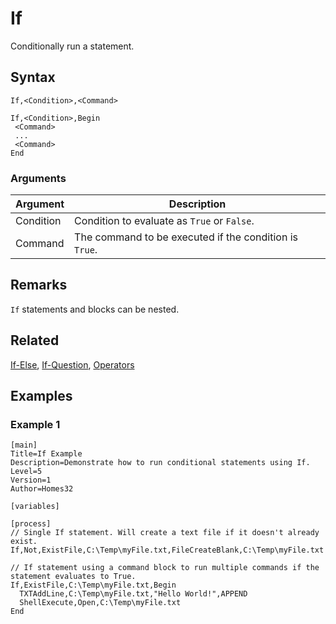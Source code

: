 # If

Conditionally run a statement.

## Syntax

```pebakery
If,<Condition>,<Command>
```

```pebakery
If,<Condition>,Begin
 <Command>
 ...
 <Command>
End
```

### Arguments

| Argument | Description |
| --- | --- |
| Condition | Condition to evaluate as `True` or `False`. |
| Command | The command to be executed if the condition is `True`. |

## Remarks

`If` statements and blocks can be nested.

## Related

[If-Else](./If-Else.md), [If-Question](./If-Question.md), [Operators](./Operators.md)

## Examples

### Example 1

```pebakery
[main]
Title=If Example
Description=Demonstrate how to run conditional statements using If.
Level=5
Version=1
Author=Homes32

[variables]

[process]
// Single If statement. Will create a text file if it doesn't already exist.
If,Not,ExistFile,C:\Temp\myFile.txt,FileCreateBlank,C:\Temp\myFile.txt

// If statement using a command block to run multiple commands if the statement evaluates to True.
If,ExistFile,C:\Temp\myFile.txt,Begin
  TXTAddLine,C:\Temp\myFile.txt,"Hello World!",APPEND
  ShellExecute,Open,C:\Temp\myFile.txt
End
```